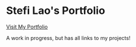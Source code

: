 # Stefi Lao's Portfolio

[Visit My Portfolio](https://ssnakeoil.github.io/stefi-lao-portfolio/)

A work in progress, but has all links to my projects!
